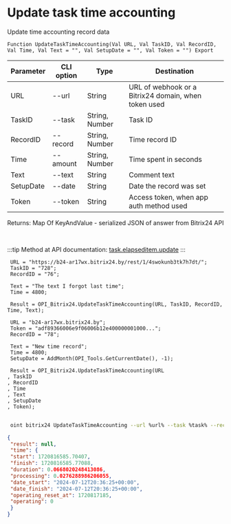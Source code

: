 ﻿---
sidebar_position: 5
---

# Update task time accounting
 Update time accounting record data



`Function UpdateTaskTimeAccounting(Val URL, Val TaskID, Val RecordID, Val Time, Val Text = "", Val SetupDate = "", Val Token = "") Export`

 | Parameter | CLI option | Type | Destination |
 |-|-|-|-|
 | URL | --url | String | URL of webhook or a Bitrix24 domain, when token used |
 | TaskID | --task | String, Number | Task ID |
 | RecordID | --record | String, Number | Time record ID |
 | Time | --amount | String, Number | Time spent in seconds |
 | Text | --text | String | Comment text |
 | SetupDate | --date | String | Date the record was set |
 | Token | --token | String | Access token, when app auth method used |

 
 Returns: Map Of KeyAndValue - serialized JSON of answer from Bitrix24 API

<br/>

:::tip
Method at API documentation: [task.elapseditem.update](https://dev.1c-bitrix.ru/rest_help/tasks/task/elapseditem/update.php)
:::
<br/>


```bsl title="Code example"
 URL = "https://b24-ar17wx.bitrix24.by/rest/1/4swokunb3tk7h7dt/";
 TaskID = "728";
 RecordID = "76";
 
 Text = "The text I forgot last time";
 Time = 4800;
 
 Result = OPI_Bitrix24.UpdateTaskTimeAccounting(URL, TaskID, RecordID, Time, Text);
 
 URL = "b24-ar17wx.bitrix24.by";
 Token = "adf89366006e9f06006b12e400000001000...";
 RecordID = "78";
 
 Text = "New time record";
 Time = 4800;
 SetupDate = AddMonth(OPI_Tools.GetCurrentDate(), -1);
 
 Result = OPI_Bitrix24.UpdateTaskTimeAccounting(URL
, TaskID
, RecordID
, Time
, Text
, SetupDate
, Token);
```
	


```sh title="CLI command example"
 
 oint bitrix24 UpdateTaskTimeAccounting --url %url% --task %task% --record %record% --amount %amount% --text %text% --date %date% --token %token%

```

```json title="Result"
{
 "result": null,
 "time": {
 "start": 1720816585.70407,
 "finish": 1720816585.77088,
 "duration": 0.0668020248413086,
 "processing": 0.0276288986206055,
 "date_start": "2024-07-12T20:36:25+00:00",
 "date_finish": "2024-07-12T20:36:25+00:00",
 "operating_reset_at": 1720817185,
 "operating": 0
 }
}
```
